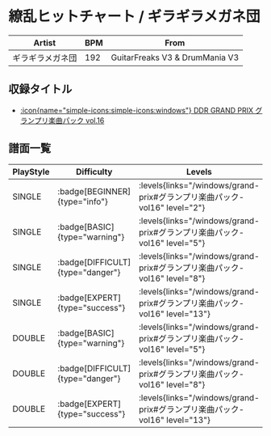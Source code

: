 # 繚乱ヒットチャート / ギラギラメガネ団

|Artist|BPM|From|
|------|---|----|
|ギラギラメガネ団|192|GuitarFreaks V3 & DrumMania V3|

## 収録タイトル

- [:icon{name="simple-icons:simple-icons:windows"} DDR GRAND PRIX グランプリ楽曲パック vol.16](/windows/grand-prix#グランプリ楽曲パック-vol16)

## 譜面一覧

|PlayStyle|Difficulty|Levels|Notes|Movie|
|---------|----------|------|-----|-----|
|SINGLE| :badge[BEGINNER]{type="info"}| :levels{links="/windows/grand-prix#グランプリ楽曲パック-vol16" level="2"}|100/3||
|SINGLE| :badge[BASIC]{type="warning"}| :levels{links="/windows/grand-prix#グランプリ楽曲パック-vol16" level="5"}|200/22||
|SINGLE| :badge[DIFFICULT]{type="danger"}| :levels{links="/windows/grand-prix#グランプリ楽曲パック-vol16" level="8"}|300/24||
|SINGLE| :badge[EXPERT]{type="success"}| :levels{links="/windows/grand-prix#グランプリ楽曲パック-vol16" level="13"}|444/19||
|DOUBLE| :badge[BASIC]{type="warning"}| :levels{links="/windows/grand-prix#グランプリ楽曲パック-vol16" level="5"}|170/14||
|DOUBLE| :badge[DIFFICULT]{type="danger"}| :levels{links="/windows/grand-prix#グランプリ楽曲パック-vol16" level="8"}|280/23||
|DOUBLE| :badge[EXPERT]{type="success"}| :levels{links="/windows/grand-prix#グランプリ楽曲パック-vol16" level="13"}|408/15||
